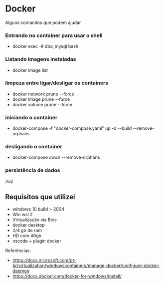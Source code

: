 


# Docker 
Alguns comandos que podem ajudar

### Entrando no container para usar o shell
* docker exec -it dba_mysql bash

### Listando imagens instaladas
* docker image list  

### limpeza entre ligar/desligar os containers
* docker network prune --force  
* docker image prune --force  
* docker volume prune --force  

### iniciando o container
* docker-compose -f "docker-compose.yaml" up -d --build --remove-orphans  

### desligando o container
* docker-compose down --remove-orphans  

### persistência de dados
/sql


## Requisitos que utilizei

* windows 10 build > 2004  
* Win wsl 2
* Virtualização via Bios
* docker desktop
* 2/4 gb de ram 
* HD com 40gb
* vscode + plugin docker

Referências:
* https://docs.microsoft.com/pt-br/virtualization/windowscontainers/manage-docker/configure-docker-daemon  
* https://docs.docker.com/docker-for-windows/install/  
